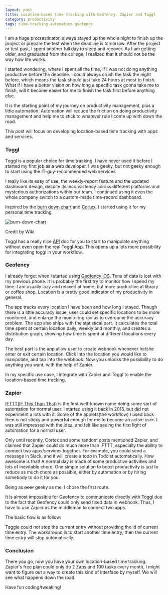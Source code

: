 ```yaml
---
layout: post
title: Location-based time tracking with Geofency, Zapier and Toggl
category: productivity
tags: time-tracking automation geofence
---
```


I am a huge procrastinator, always stayed up the whole night to finish up the project or prepare the test when the deadline is tomorrow. After the project or test past, I spent another full day to sleep and recover. As I am getting older, and graduated from the college, I realized that it should not be the way how life works.  

<!--more-->

I started wondering, where I spent all the time, if I was not doing anything productive before the deadline. I could always crush the task the night before, which means the task should just take 24 hours at most to finish. What if I have a better vision on how long a specific task gonna take me to finish, will it become easier for me to finish the task first before anything else.  

It is the starting point of my journey on productivity management, plus a little automation. Automation will reduce the friction on doing productivity management and help me to stick to whatever rule I come up with down the road.  

This post will focus on developing location-based time tracking with apps and services.  

### Toggl

Toggl is a popular choice for time tracking. I have never used it before I started my first job as a web developer. I was geeky, but not geeky enough to start using the IT-guy-recommended web services.   

I really like its easy of use, the weekly-report feature and the updated dashboard design, despite its inconsistency across different platforms and mysterious authorizations within our team. I continued using it even the whole company switch to a custom-made time-record dashboard.   

Inspired by the [burn down chart](https://en.wikipedia.org/wiki/Burn_down_chart) and [Cortex](https://www.relay.fm/cortex), I started using it for my personal time tracking.  

![burn-down-chart](https://upload.wikimedia.org/wikipedia/commons/0/05/SampleBurndownChart.png)
<p class='credit-author'>Credit by Wiki</p>  

Toggl has a really nice [API](https://github.com/toggl/toggl_api_docs) doc for you to start to manipulate anything without even open the real Toggl App. This opens up a lots more possibility for integrating toggl in your workflow.  

### Geofency

I already forgot when I started using [Geofency iOS](http://www.geofency.com/). Tons of data is lost with my previous phone. It is probably the first try to monitor how I spend my time. I am usually lazy and relaxed at home, but more productive at library or coffee shop. Location is a pretty good indicator of my productivity in general.  

The app tracks every location I have been and how long I stayed. Though there is a little accuracy issue, user could set specific locations to be more monitored, and enlarge the monitoring radius to overcome the accuracy problem. The app also ships with the statistical part. It calculates the total time spent at certain location daily, weekly and monthly, and creates a distribution graph, showing how time is spent at different locations every day.   

<amp-img width="260" height="463" src="/assets/images/posts/geofency.png"></amp-img>

The best part is the app allow user to create webhook whenever he/she enter or exit certain location. Click into the location you would like to manipulate, and tap into the webhook. Now you unlocks the possibility to do anything you want, with the help of Zapier.   

<amp-img width="260" height="463" src="/assets/images/posts/geofency_webhook.png"></amp-img>

In my specific use case, I integrate with Zapier and Toggl to enable the location-based time tracking.  

### Zapier

[IFTTT(IF This Than That)](https://ifttt.com/) is the first well-known name doing some sort of automation for normal user. I started using it back in 2015, but did not experiment a lots with it. Some of the applets(the workflow) I used back then is not sticky and powerful enough for me to become an active user. I was still impressed with the idea, and felt like seeing the first light of automation for a normal user.   

Only until recently, Cortex and some random posts mentioned Zapier, and claimed that Zapier could do much more than IFTTT, especially the ability to connect two apps/services together. For example, you could send a message in Slack, and it will create a todo in Todoist automatically. How awesome is that! A normal day is made of some productive activities and lots of inevitable chore. One simple solution to boost productivity is just to reduce as much chore as possible, either by automation or by hiring somebody to do it for you.  

Being as ~~poor~~ geeky as me, I chose the first route.  

It is almost impossible for Geofency to communicate directly with Toggl due to the fact that Geofency could only send fixed data in webhook. Thus, I have to use Zapier as the middleman to connect two apps.  

The basic flow is as follow:  

<amp-img width="280" height="583" src="/assets/images/posts/zapier_flow.png"></amp-img>  

Toggle could not stop the current entry without providing the id of current time entry. The workaround is to start another time entry, then the current time entry will stop automatically.  

### Conclusion

There you go, now you have your own location-based time tracking. Zapier's free plan could only do 2 Zaps and 100 tasks every month, I might want to figure out a way to create this kind of interface by myself. We will see what happens down the road. 

Have fun coding/tweaking!
